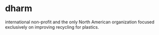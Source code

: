 # dharm
international non-profit and the only North American organization focused exclusively on improving recycling for plastics.
